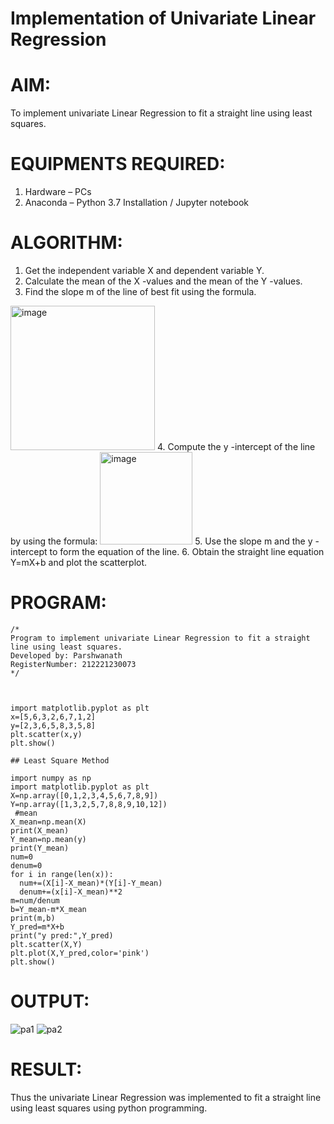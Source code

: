 # Implementation of Univariate Linear Regression
# AIM:
To implement univariate Linear Regression to fit a straight line using least squares.

# EQUIPMENTS REQUIRED:
1. Hardware – PCs
2. Anaconda – Python 3.7 Installation / Jupyter notebook

# ALGORITHM:
1. Get the independent variable X and dependent variable Y.
2. Calculate the mean of the X -values and the mean of the Y -values.
3. Find the slope m of the line of best fit using the formula. 
<img width="231" alt="image" src="https://user-images.githubusercontent.com/93026020/192078527-b3b5ee3e-992f-46c4-865b-3b7ce4ac54ad.png">
4. Compute the y -intercept of the line by using the formula:
<img width="148" alt="image" src="https://user-images.githubusercontent.com/93026020/192078545-79d70b90-7e9d-4b85-9f8b-9d7548a4c5a4.png">
5. Use the slope m and the y -intercept to form the equation of the line.
6. Obtain the straight line equation Y=mX+b and plot the scatterplot.

# PROGRAM:
```
/*
Program to implement univariate Linear Regression to fit a straight line using least squares.
Developed by: Parshwanath
RegisterNumber: 212221230073
*/



import matplotlib.pyplot as plt
x=[5,6,3,2,6,7,1,2]
y=[2,3,6,5,8,3,5,8]
plt.scatter(x,y)
plt.show()

## Least Square Method

import numpy as np
import matplotlib.pyplot as plt
X=np.array([0,1,2,3,4,5,6,7,8,9])
Y=np.array([1,3,2,5,7,8,8,9,10,12])
 #mean 
X_mean=np.mean(X)
print(X_mean)
Y_mean=np.mean(y)
print(Y_mean)
num=0
denum=0
for i in range(len(x)):
  num+=(X[i]-X_mean)*(Y[i]-Y_mean)
  denum+=(x[i]-X_mean)**2
m=num/denum
b=Y_mean-m*X_mean
print(m,b)
Y_pred=m*X+b
print("y pred:",Y_pred)
plt.scatter(X,Y)
plt.plot(X,Y_pred,color='pink')
plt.show()
```

# OUTPUT:


![pa1](https://user-images.githubusercontent.com/94222288/198822485-1333b271-3772-463e-b3f0-503005ead8e5.jpeg)
![pa2](https://user-images.githubusercontent.com/94222288/198822491-226d35aa-7890-4236-9f95-4c19a87ad34d.jpeg)


# RESULT:
Thus the univariate Linear Regression was implemented to fit a straight line using least squares using python programming.
